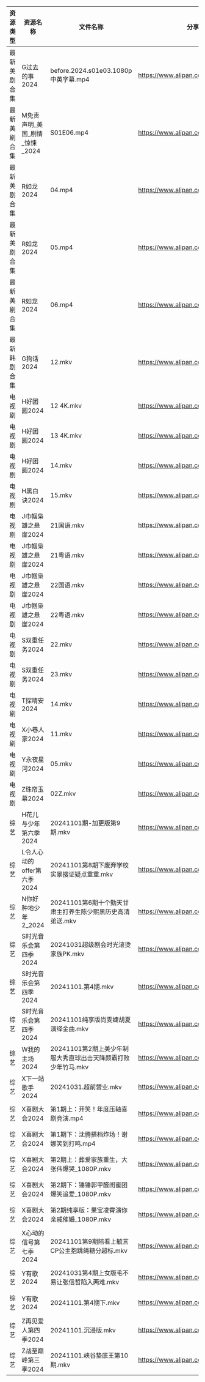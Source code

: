 | 资源类型   | 资源名称                | 文件名称                                  | 分享链接                                 | 更新时间                |
| ------ | ------------------- | ------------------------------------- | ------------------------------------ | ------------------- |
| 最新美剧合集 | G过去的事2024           | before.2024.s01e03.1080p中英字幕.mp4      | https://www.alipan.com/s/bz2KqfLQeN3 | 2024-11-01 14:05:32 |
| 最新美剧合集 | M免责声明_美国_剧情_惊悚_2024 | S01E06.mp4                            | https://www.alipan.com/s/PZnzRpSK4Jw | 2024-11-01 14:06:14 |
| 最新美剧合集 | R如龙2024             | 04.mp4                                | https://www.alipan.com/s/WcvNGR51Y9e | 2024-11-01 08:06:21 |
| 最新美剧合集 | R如龙2024             | 05.mp4                                | https://www.alipan.com/s/WcvNGR51Y9e | 2024-11-01 08:06:21 |
| 最新美剧合集 | R如龙2024             | 06.mp4                                | https://www.alipan.com/s/WcvNGR51Y9e | 2024-11-01 08:06:20 |
| 最新韩剧合集 | G狗话2024             | 12.mkv                                | https://www.alipan.com/s/h4QPAffesJn | 2024-11-01 00:05:24 |
| 电视剧    | H好团圆2024            | 12 4K.mkv                             | https://www.alipan.com/s/d2bHdxmufLL | 2024-11-01 00:05:30 |
| 电视剧    | H好团圆2024            | 13 4K.mkv                             | https://www.alipan.com/s/d2bHdxmufLL | 2024-11-01 00:05:29 |
| 电视剧    | H好团圆2024            | 14.mkv                                | https://www.alipan.com/s/d2bHdxmufLL | 2024-11-01 21:05:33 |
| 电视剧    | H黑白诀2024            | 15.mkv                                | https://www.alipan.com/s/6z8TkkXMQkW | 2024-11-01 14:05:39 |
| 电视剧    | J巾帼枭雄之悬崖2024        | 21国语.mkv                              | https://www.alipan.com/s/nahMqtBkCts | 2024-11-01 14:05:47 |
| 电视剧    | J巾帼枭雄之悬崖2024        | 21粤语.mkv                              | https://www.alipan.com/s/nahMqtBkCts | 2024-11-01 14:05:47 |
| 电视剧    | J巾帼枭雄之悬崖2024        | 22国语.mkv                              | https://www.alipan.com/s/nahMqtBkCts | 2024-11-01 14:05:47 |
| 电视剧    | J巾帼枭雄之悬崖2024        | 22粤语.mkv                              | https://www.alipan.com/s/nahMqtBkCts | 2024-11-01 14:05:46 |
| 电视剧    | S双重任务2024           | 22.mkv                                | https://www.alipan.com/s/GzKTXmV4HxL | 2024-11-01 19:06:22 |
| 电视剧    | S双重任务2024           | 23.mkv                                | https://www.alipan.com/s/GzKTXmV4HxL | 2024-11-01 20:06:15 |
| 电视剧    | T探晴安2024            | 14.mkv                                | https://www.alipan.com/s/BScPfWednTi | 2024-11-01 14:06:47 |
| 电视剧    | X小巷人家2024           | 11.mkv                                | https://www.alipan.com/s/nfaZSoTnFL2 | 2024-11-01 21:06:43 |
| 电视剧    | Y永夜星河2024           | 05.mkv                                | https://www.alipan.com/s/smoHxmfPoR7 | 2024-11-01 14:06:59 |
| 电视剧    | Z珠帘玉幕2024           | 02Z.mkv                               | https://www.alipan.com/s/9Taskj8gkML | 2024-11-01 14:07:08 |
| 综艺     | H花儿与少年第六季2024       | 20241101期-加更版第9期.mkv                  | https://www.alipan.com/s/etrBePtYsJ7 | 2024-11-01 16:09:42 |
| 综艺     | L令人心动的offer第六季2024  | 20241101第8期下废弃学校实景搜证疑点重重.mkv          | https://www.alipan.com/s/wF4mBRf7vAS | 2024-11-01 16:09:49 |
| 综艺     | N你好种地少年2_2024       | 20241101第6期十个勤天甘肃主打养生陈少熙黑历史高清弟送.mkv   | https://www.alipan.com/s/nwJWTb1ZcKF | 2024-11-01 20:07:35 |
| 综艺     | S时光音乐会第四季2024       | 20241031超级剧会时光滚烫家族PK.mkv              | https://www.alipan.com/s/JiNiXNR4dny | 2024-11-01 14:08:01 |
| 综艺     | S时光音乐会第四季2024       | 20241101.第4期.mkv                      | https://www.alipan.com/s/JiNiXNR4dny | 2024-11-01 16:10:24 |
| 综艺     | S时光音乐会第四季2024       | 20241101纯享版尚雯婕胡夏演绎金曲.mkv              | https://www.alipan.com/s/JiNiXNR4dny | 2024-11-01 16:10:23 |
| 综艺     | W我的主场2024           | 20241101第2期上美少年制服大秀直球出击天降颜霸打败少年竹马.mkv | https://www.alipan.com/s/KLxaNppeykr | 2024-11-01 16:10:49 |
| 综艺     | X下一站歌手2024          | 20241031.超前营业.mkv                     | https://www.alipan.com/s/eBKzWFKqm82 | 2024-11-01 14:08:37 |
| 综艺     | X喜剧大会2024           | 第1期上：开笑！年度压轴喜剧竞演.mp4                  | https://www.alipan.com/s/8jUhk6MYVuh | 2024-11-01 14:08:04 |
| 综艺     | X喜剧大会2024           | 第1期下：沈腾搭档炸场！谢娜笑到打鸣.mp4                | https://www.alipan.com/s/8jUhk6MYVuh | 2024-11-01 14:08:04 |
| 综艺     | X喜剧大会2024           | 第2期上：葬爱家族重生，大张伟爆哭_1080P.mkv           | https://www.alipan.com/s/8jUhk6MYVuh | 2024-11-01 16:11:00 |
| 综艺     | X喜剧大会2024           | 第2期下：锤锤郭甲醛闺蜜团爆笑追爱_1080P.mkv           | https://www.alipan.com/s/8jUhk6MYVuh | 2024-11-01 16:11:00 |
| 综艺     | X喜剧大会2024           | 第2期纯享版：果宝凌霄演你亲戚催婚_1080P.mkv           | https://www.alipan.com/s/8jUhk6MYVuh | 2024-11-01 16:11:00 |
| 综艺     | X心动的信号第七季2024       | 20241101第9期陪看上毓言CP公主抱跳绳糖分超标.mkv       | https://www.alipan.com/s/wQqfQxMS8Sx | 2024-11-01 16:11:03 |
| 综艺     | Y有歌2024             | 20241031第4期上女版毛不易让张信哲陷入两难.mkv         | https://www.alipan.com/s/6yGmsoRcXPy | 2024-11-01 20:08:28 |
| 综艺     | Y有歌2024             | 20241101.第4期下.mkv                     | https://www.alipan.com/s/6yGmsoRcXPy | 2024-11-01 21:08:42 |
| 综艺     | Z再见爱人第四季2024        | 20241101.沉浸版.mkv                      | https://www.alipan.com/s/js8zJ9enmDc | 2024-11-01 16:11:18 |
| 综艺     | Z战至巅峰第三季2024        | 20241101.峡谷垫底王第10期.mkv                | https://www.alipan.com/s/5yE689QzaiL | 2024-11-01 20:08:38 |
